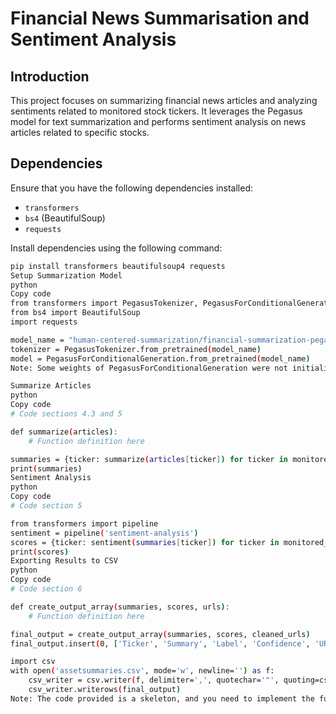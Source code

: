 # Financial News Summarisation and Sentiment Analysis

## Introduction
This project focuses on summarizing financial news articles and analyzing sentiments related to monitored stock tickers. It leverages the Pegasus model for text summarization and performs sentiment analysis on news articles related to specific stocks.

## Dependencies
Ensure that you have the following dependencies installed:
- `transformers`
- `bs4` (BeautifulSoup)
- `requests`

Install dependencies using the following command:
```bash
pip install transformers beautifulsoup4 requests
Setup Summarization Model
python
Copy code
from transformers import PegasusTokenizer, PegasusForConditionalGeneration
from bs4 import BeautifulSoup
import requests

model_name = "human-centered-summarization/financial-summarization-pegasus"
tokenizer = PegasusTokenizer.from_pretrained(model_name)
model = PegasusForConditionalGeneration.from_pretrained(model_name)
Note: Some weights of PegasusForConditionalGeneration were not initialized from the model checkpoint at human-centered-summarization/financial-summarization-pegasus. It is recommended to train this model on a down-stream task for better predictions.

Summarize Articles
python
Copy code
# Code sections 4.3 and 5

def summarize(articles):
    # Function definition here

summaries = {ticker: summarize(articles[ticker]) for ticker in monitored_tickers}
print(summaries)
Sentiment Analysis
python
Copy code
# Code section 5

from transformers import pipeline
sentiment = pipeline('sentiment-analysis')
scores = {ticker: sentiment(summaries[ticker]) for ticker in monitored_tickers}
print(scores)
Exporting Results to CSV
python
Copy code
# Code section 6

def create_output_array(summaries, scores, urls):
    # Function definition here

final_output = create_output_array(summaries, scores, cleaned_urls)
final_output.insert(0, ['Ticker', 'Summary', 'Label', 'Confidence', 'URL'])

import csv
with open('assetsummaries.csv', mode='w', newline='') as f:
    csv_writer = csv.writer(f, delimiter=',', quotechar='"', quoting=csv.QUOTE_MINIMAL)
    csv_writer.writerows(final_output)
Note: The code provided is a skeleton, and you need to implement the function definitions for summarize and create_output_array. Additionally, adapt the project structure based on your specific needs and preferences.
